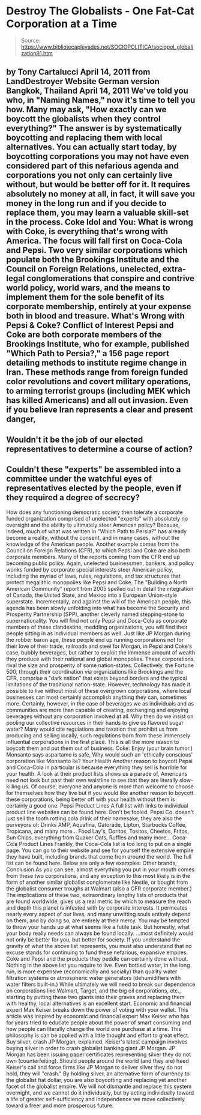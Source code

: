 # Destroy The Globalists - One Fat-Cat Corporation at a Time

> Source: https://www.bibliotecapleyades.net/SOCIOPOLITICA/sociopol_globalization91.htm

by Tony Cartalucci
April 14, 2011
from
LandDestroyer Website
German version
Bangkok, Thailand April 14, 2011
We've told you who, in "Naming
Names," now it's time to tell you how.
Many may ask,
"How exactly
can we boycott the globalists when they control everything?"
The answer is by systematically boycotting and replacing them with local
alternatives.
You can actually start today, by boycotting corporations you
may not have even considered part of this nefarious agenda and corporations
you not only can certainly live without, but would be better off for it.
It requires absolutely no money at all, in fact,
it will save you money in the long run and if you decide to replace them,
you may learn a valuable skill-set in the process.
Coke Idol and You: What is
wrong with Coke,
is everything that's wrong with America.
The focus will fall first on
Coca-Cola and
Pepsi.
Two very similar corporations which populate
both the
Brookings Institute and the
Council on Foreign Relations,
unelected, extra-legal conglomerations that conspire and contrive world
policy, world wars, and the means to implement them for the sole benefit of
its corporate membership, entirely at your expense both in blood and
treasure.
What's Wrong with
Pepsi & Coke?
Conflict of Interest
Pepsi and Coke are both corporate members of the
Brookings Institute, who for example, published "Which Path to Persia?," a
156 page report detailing methods to institute regime change in Iran.
These
methods range from foreign funded color revolutions and covert military
operations, to arming terrorist groups (including
MEK which has killed
Americans) and all out invasion.
Even if you believe Iran represents a clear and present danger,
-
Wouldn't it
be the job of our elected representatives to determine a course of action?
-
Couldn't these "experts" be assembled into a committee under the watchful
eyes of representatives elected by the people, even if they required a
degree of secrecy?
-
How does any functioning democratic society then tolerate
a corporate funded organization comprised of unelected "experts" with
absolutely no oversight and the ability to ultimately steer American policy?
Because, indeed, much of what was written in "Which Path to Persia?" has
already become a reality, without the consent, and in many cases, without
the knowledge of the American people.
Another example comes from the
Council on Foreign Relations (CFR), to which
Pepsi and Coke are also both corporate members.
Many of the reports coming
from the CFR end up becoming public policy. Again, unelected businessmen,
bankers, and policy wonks funded by corporate special interests steer
American policy, including the myriad of laws, rules, regulations, and tax
structures that protect megalithic monopolies like Pepsi and Coke.
The "Building a North American Community" report from 2005 spelled out in
detail the
integration of Canada, the United State, and Mexico into a
European Union-style superstate.
Incrementally, and against the will of the
American people, this agenda has been slowly unfolding into what has become
the Security and Prosperity Partnership (SPP), another cleverly named
stepping-stone to supernationality.
You will find not only Pepsi and Coca-Cola as corporate members of these
clandestine, meddling organizations, you will find their people sitting in
as individual members as well.
Just like JP Morgan during the robber baron
age, these people end up running corporations not for their love of their
trade, railroads and steel for Morgan, in Pepsi and Coke's case, bubbly
beverages, but rather to exploit the immense amount of wealth they produce
with their national and global monopolies.
These corporations rival the size and prosperity of some nation-states.
Collectively, the Fortune 500, through their coordination via organizations
like Brookings and the CFR, comprise a "dark nation" that exists beyond
borders and the typical limitations of the traditional nation-state.
However, technology has made it possible to live without most of these
overgrown corporations, where local businesses can most certainly accomplish
anything they can, sometimes more.
Certainly, however, in the case of beverages we as individuals and as
communities are more than capable of creating, exchanging and enjoying
beverages without any corporation involved at all.
Why then do we insist on
pooling our collective resources in their hands to give us flavored sugar
water? Many would cite regulations and taxation that prohibit us from
producing and selling locally, such regulations born from these immensely
influential corporations in the first place.
This is all the more reason to
boycott them and put them out of business.
Coke: Enjoy (your brain
tumor.) Monsanto says aspartame is safe,
Why would such an 'ethically conscious' corporation like Monsanto lie?
Your Health
Another reason to boycott Pepsi and Coca-Cola in
particular is because everything they sell is horrible for your health.
A look at their product lists shows us a parade
of,
Americans
need not look but past their own waistline to see that they are literally
slow-killing us.
Of course, everyone and anyone is more than
welcome to choose for themselves how they live but if you would like another
reason to boycott these corporations, being better off with your health
without them is certainly a good one.
Pepsi Product Lines
A full list with links to individual product line websites can be found
here.
Don't be fooled. Pepsi Co. doesn't just sell the tooth rotting cola
drink of their namesake, they are also the purveyors of:
Drinks
AMP, Aquafina, Gatorade, Lipton, Starbucks Coffee, Tropicana, and
many more...
Food
Lay's, Doritos, Tositos, Cheetos, Fritos, Sun Chips, everything from
Quaker Oats, Ruffles and many more...
Coca-Cola Product Lines
Frankly, the Coca-Cola list is too long to put on a single page.
You can go
to their website and see for yourself the extensive empire they have built,
including brands that come from around the world. The full list can be
found
here.
Below are only a few examples:
Other brands,
Conclusion
As you can see, almost everything you put in your mouth comes from these two
corporations, and any exception to this most likely is in the form of
another similar globalist conglomerate like Nestle, or bought from the
globalist consumer troughs at Walmart (also
a CFR corporate member.)
The
implications of these two, extraordinary lengthy lists of products that are
found worldwide, gives us a real metric by which to measure the reach and
depth this planet is infested with by corporate interests. It permeates
nearly every aspect of our lives, and many unwitting souls entirely depend
on them, and by doing so, are entirely at their mercy.
You may be tempted to throw your hands up at what seems like a futile task.
But honestly, what your body really needs can always be found locally.
...most
definitely would not only be better for you, but better for society.
If you
understand the gravity of what the above list represents, you must also
understand that no excuse stands for continuing to fund these nefarious,
expansive empires.
Coke and Pepsi and the products they peddle can certainly done without.
Nothing in the above list you require to live.
Even bottled water, in the
long run, is more expensive (economically and socially) than quality water
filtration systems or atmospheric water generators (dehumidifiers with water
filters built-in.)
While ultimately we will need to break our dependence on
corporations like Walmart, Target, and the big oil corporations, etc.,
starting by putting these two giants into their graves and replacing them
with healthy, local alternatives is an excellent start.
Economic and financial expert Max Keiser breaks
down the power of voting with your wallet.
This article was inspired by economic and financial expert Max Keiser who
has for years tried to educate people about the power of smart consuming and
how people can literally change the world one purchase at a time.
This
philosophy is can be applied with a little thought and effort to great
effect.
Buy silver, crash JP Morgan, explained.
Keiser's latest campaign involves buying silver in order to crash globalist
banking giant JP Morgan.
JP Morgan has been issuing paper certificates
representing silver they do not own (counterfeiting). Should people around
the world (and they are) heed Keiser's call and force firms like JP Morgan
to deliver silver they do not hold, they will "crash."
By holding silver, an
alternative form of currency to the globalist fiat dollar, you are also
boycotting and replacing yet another facet of the globalist empire.
We will not dismantle and replace this system overnight, and we cannot do it
individually, but by acting individually toward a life of greater
self-sufficiency and independence we move collectively toward a freer and
more prosperous future.
